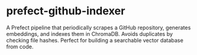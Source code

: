 # prefect-github-indexer
A Prefect pipeline that periodically scrapes a GitHub repository, generates embeddings, and indexes them in ChromaDB. Avoids duplicates by checking file hashes. Perfect for building a searchable vector database from code.
